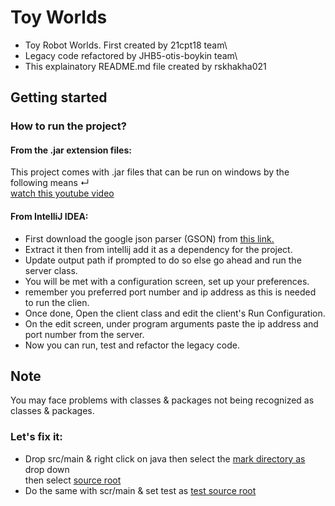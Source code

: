 # Toy Worlds

- Toy Robot Worlds. First created by 21cpt18 team\
- Legacy code refactored by JHB5-otis-boykin team\
- This explainatory README.md file created by rskhakha021

## Getting started
### How to run the project?
#### From the .jar extension files:
This project comes with .jar files that can be run on windows by the following means ↵\
[watch this youtube video](https://www.youtube.com/watch?v=ifBlevULGtM)

#### From IntelliJ IDEA:
- First download the google json parser (GSON) from [this link.](https://jar-download.com/artifacts/io.github.palexdev/gson/2.9.0/source-code)
- Extract it then from intellij add it as a dependency for the project.
- Update output path if prompted to do so else go ahead and run the server class.
- You will be met with a configuration screen, set up your preferences.
- remember you preferred port number and ip address as this is needed to run the clien.
- Once done, Open the client class and edit the client's Run Configuration.
- On the edit screen, under program arguments paste the ip address and port number from the server.
- Now you can run, test and refactor the legacy code.

## Note
You may face problems with classes & packages not being recognized as classes & packages.
### Let's fix it:
- Drop src/main & right click on java then select the [mark directory as]() drop down\
  then select [source root]()
- Do the same with scr/main & set test as [test source root]()

